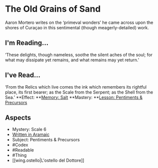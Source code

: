 # The Old Grains of Sand
Aaron Mortero writes on the ‘primeval wonders’ he came across upon the shores of Curaçao in this sentimental (though meagerly-detailed) work.
## I'm Reading...
‘These delights, though nameless, soothe the silent aches of the soul; for what may dissipate yet remains, and what remains may yet return.’
## I've Read...
‘From the Relics which live comes the ink which remembers its rightful place, its first bearer; as the Scale from the Serpent; as the Shell from the Sea.’
**Effect: **[Memory: Salt](https://uadaf.theevilroot.xyz/rowenarium/element/mem.salt)
**Mastery: **[Lesson: Pentiments & Precursors](https://uadaf.theevilroot.xyz/rowenarium/element/x.pentiments.precursors)
## Aspects
- Mystery: Scale 6
- [Written in Aramaic](https://uadaf.theevilroot.xyz/rowenarium/element/w.aramaic)
- Subject: Pentiments & Precursors
- #Codex
- #Readable
- #Thing
- [[wing.ostello|L'ostello del Dottore]]
